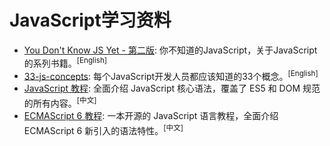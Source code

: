 # JavaScript学习资料

- [You Don't Know JS Yet - 第二版](https://github.com/getify/You-Dont-Know-JS): 你不知道的JavaScript，关于JavaScript的系列书籍。<sup>[English]</sup>
- [33-js-concepts](https://github.com/leonardomso/33-js-concepts): 每个JavaScript开发人员都应该知道的33个概念。<sup>[English]</sup>
- [JavaScript 教程](https://wangdoc.com/javascript/): 全面介绍 JavaScript 核心语法，覆盖了 ES5 和 DOM 规范的所有内容。<sup>[中文]</sup>
- [ECMAScript 6 教程](https://wangdoc.com/es6/): 一本开源的 JavaScript 语言教程，全面介绍 ECMAScript 6 新引入的语法特性。<sup>[中文]</sup>
